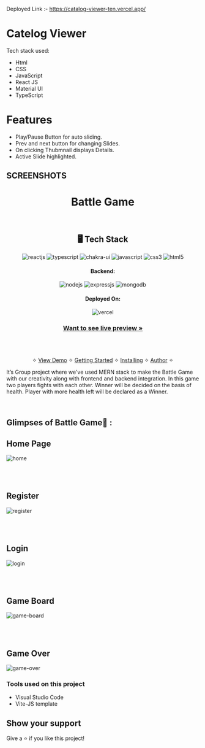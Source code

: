 Deployed Link :- https://catalog-viewer-ten.vercel.app/


# Catelog Viewer

Tech stack used:

* Html
* CSS
* JavaScript
* React JS
* Material UI
* TypeScript

# Features

* Play/Pause Button for auto sliding.
* Prev and next button for changing Slides.
* On clicking Thubmnail displays Details.
* Active Slide highlighted.


## SCREENSHOTS



<h1 align="center">Battle Game</h1>

<br />


<h2 align="center">🖥️ Tech Stack</h2>

<p align="center">
  <img src="https://img.shields.io/badge/React-20232A?style=for-the-badge&logo=react&logoColor=61DAFB" alt="reactjs" />
  <img src="https://img.shields.io/badge/TypeScript-593D88?style=for-the-badge&logo=typescript&logoColor=white" alt="typescript" />
  <img src="https://img.shields.io/badge/Chakra%20UI-3bc7bd?style=for-the-badge&logo=chakraui&logoColor=white" alt="chakra-ui" />
  <img src="https://img.shields.io/badge/JavaScript-323330?style=for-the-badge&logo=javascript&logoColor=F7DF1E" alt="javascript" />
  <img src="https://img.shields.io/badge/CSS3-1572B6?style=for-the-badge&logo=css3&logoColor=white" alt="css3" />
  <img src="https://img.shields.io/badge/HTML5-E34F26?style=for-the-badge&logo=html5&logoColor=white" alt="html5" />
</p>


<h4 align="center">Backend:</h4>

<p align="center">
  <img src="https://img.shields.io/badge/Node.js-339933?style=for-the-badge&logo=nodedotjs&logoColor=white" alt="nodejs" />
  <img src="https://img.shields.io/badge/Express.js-000000?style=for-the-badge&logo=express&logoColor=white" alt="expressjs" />
  <img src="https://img.shields.io/badge/MongoDB-4EA94B?style=for-the-badge&logo=mongodb&logoColor=white" alt="mongodb" />
</p>





<h4 align="center">Deployed On:</h4>

<p align="center">
  <img src="https://img.shields.io/badge/Netlify-00C7B7?style=for-the-badge&logo=netlify&logoColor=white" alt="vercel" />
</p>



<h3 align="center"><a href="https://frontend-drab-eta.vercel.app/"><strong>Want to see live preview »</strong></a></h3>


<br />

<p align="center">
  <br />&#10023;
  <a href="https://frontend-drab-eta.vercel.app/">View Demo</a> &#10023;
  <a href="#Getting-Started">Getting Started</a> &#10023; 
  <a href="#Install">Installing</a> &#10023;
  <a href="#Contact">Author</a> &#10023;
</p>

It’s Group project where we've used MERN stack to make the Battle Game with our creativity along with frontend and backend integration. In this game two players fights with each other. Winner will be decided on the basis of health. Player with more health left will be declared as a Winner.


<br />

## Glimpses of Battle Game🙈 :
## Home Page 
![home](https://user-images.githubusercontent.com/107467642/223194297-b9bc6b6c-55fd-4ee4-a8ef-00074b8c4c71.png)


<br/><br/>
## Register
![register](https://user-images.githubusercontent.com/107467642/223194415-d91d27e0-5077-4a02-9574-93f7c8846390.png)


<br/><br/>
## Login
![login](https://user-images.githubusercontent.com/107467642/223194464-7cdfc38b-70fd-4cfb-8884-68c123518bf1.png)


<br/> <br/>
## Game Board
![game-board](https://user-images.githubusercontent.com/107467642/223194569-faf46d20-f3c5-4e95-9c7d-d455f3267789.png)


<br/><br />
## Game Over
![game-over](https://user-images.githubusercontent.com/107467642/223194727-36aac618-c9aa-4cee-bff1-dc220dde3ade.png)


### Tools used on this project

- Visual Studio Code
- Vite-JS template


## Show your support

Give a ⭐️ if you like this project!






